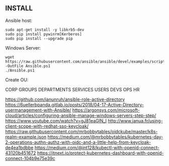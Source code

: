 ## INSTALL

Ansible host:
```
sudo apt-get install -y libkrb5-dev
sudo pip install pywinrm[Kerberos]
sudo pip install --upgrade pip
``` 

Windows Server:
```
wget https://raw.githubusercontent.com/ansible/ansible/devel/examples/scripts/ConfigureRemotingForAnsible.ps1 -OutFile Ansible.ps1
./Ansible.ps1
``` 

Create OU:

CORP
  GROUPS
    DEPARTMENTS
    SERVICES
  USERS
    DEVS
    OPS
    HR


https://github.com/ianunruh/ansible-role-active-directory
https://6uellerbpanda.gitlab.io/posts/2018/04-17-Active-Directory-usermanagement-with-Ansible/
https://argonsys.com/microsoft-cloud/articles/configuring-ansible-manage-windows-servers-step-step/
https://www.youtube.com/watch?v=gJ81eaGlN_I
http://www.janua.fr/using-client-scope-with-redhat-sso-keycloak/
https://raw.githubusercontent.com/mrbobbytables/oidckube/master/k8s-realm-example.json
https://medium.com/@mrbobbytables/kubernetes-day-2-operations-authn-authz-with-oidc-and-a-little-help-from-keycloak-de4ea1bdbbe
https://medium.com/@int128/kubectl-with-openid-connect-43120b451672
https://itnext.io/protect-kubernetes-dashboard-with-openid-connect-104b9e75e39c
